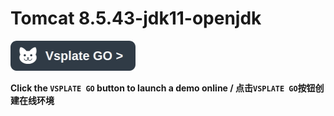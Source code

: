 # Tomcat 8.5.43-jdk11-openjdk

<a href="https://www.vsplate.com/?docker-compose=https://github.com/vsplate/dcenvs/tomcat/8.5.43-jdk11-openjdk"><img alt="VSPLATE GO" src="https://raw.githubusercontent.com/vsplate/images/master/vsgo_btn.png" width="200px"></a>

**Click the `VSPLATE GO` button to launch a demo online / 点击`VSPLATE GO`按钮创建在线环境**